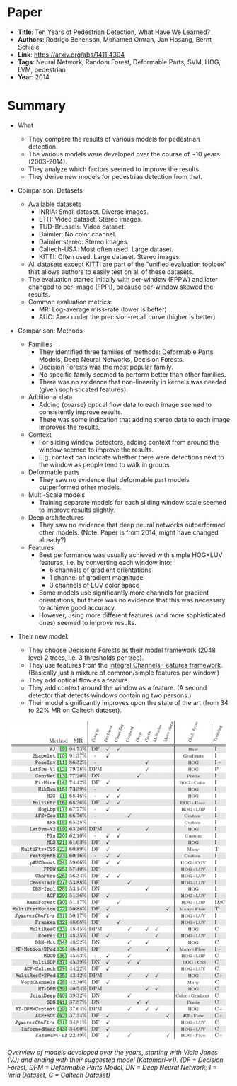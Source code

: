# Paper

* **Title**: Ten Years of Pedestrian Detection, What Have We Learned?
* **Authors**: Rodrigo Benenson, Mohamed Omran, Jan Hosang, Bernt Schiele
* **Link**: https://arxiv.org/abs/1411.4304
* **Tags**: Neural Network, Random Forest, Deformable Parts, SVM, HOG, LVM, pedestrian
* **Year**: 2014

# Summary

* What
  * They compare the results of various models for pedestrian detection.
  * The various models were developed over the course of ~10 years (2003-2014).
  * They analyze which factors seemed to improve the results.
  * They derive new models for pedestrian detection from that.

* Comparison: Datasets
  * Available datasets
    * INRIA: Small dataset. Diverse images.
    * ETH: Video dataset. Stereo images.
    * TUD-Brussels: Video dataset.
    * Daimler: No color channel.
    * Daimler stereo: Stereo images.
    * Caltech-USA: Most often used. Large dataset.
    * KITTI: Often used. Large dataset. Stereo images.
  * All datasets except KITTI are part of the "unified evaluation toolbox" that allows authors to easily test on all of these datasets.
  * The evaluation started initially with per-window (FPPW) and later changed to per-image (FPPI), because per-window skewed the results.
  * Common evaluation metrics:
    * MR: Log-average miss-rate (lower is better)
    * AUC: Area under the precision-recall curve (higher is better)

* Comparison: Methods
  * Families
    * They identified three families of methods: Deformable Parts Models, Deep Neural Networks, Decision Forests.
    * Decision Forests was the most popular family.
    * No specific family seemed to perform better than other families.
    * There was no evidence that non-linearity in kernels was needed (given sophisticated features).
  * Additional data
    * Adding (coarse) optical flow data to each image seemed to consistently improve results.
    * There was some indication that adding stereo data to each image improves the results.
  * Context
    * For sliding window detectors, adding context from around the window seemed to improve the results.
    * E.g. context can indicate whether there were detections next to the window as people tend to walk in groups.
  * Deformable parts
    * They saw no evidence that deformable part models outperformed other models.
  * Multi-Scale models
    * Training separate models for each sliding window scale seemed to improve results slightly.
  * Deep architectures
    * They saw no evidence that deep neural networks outperformed other models. (Note: Paper is from 2014, might have changed already?)
  * Features
    * Best performance was usually achieved with simple HOG+LUV features, i.e. by converting each window into:
      * 6 channels of gradient orientations
      * 1 channel of gradient magnitude
      * 3 channels of LUV color space
    * Some models use significantly more channels for gradient orientations, but there was no evidence that this was necessary to achieve good accuracy.
    * However, using more different features (and more sophisticated ones) seemed to improve results.

* Their new model:
  * They choose Decisions Forests as their model framework (2048 level-2 trees, i.e. 3 thresholds per tree).
  * They use features from the [Integral Channels Features framework](http://pages.ucsd.edu/~ztu/publication/dollarBMVC09ChnFtrs_0.pdf). (Basically just a mixture of common/simple features per window.)
  * They add optical flow as a feature.
  * They add context around the window as a feature. (A second detector that detects windows containing two persons.)
  * Their model significantly improves upon the state of the art (from 34 to 22% MR on Caltech dataset).


![Table](images/Ten_Years_of_Pedestrian_Detection_What_Have_We_Learned__table.png?raw=true "Table")

*Overview of models developed over the years, starting with Viola Jones (VJ) and ending with their suggested model (Katamari-v1). (DF = Decision Forest, DPM = Deformable Parts Model, DN = Deep Neural Network; I = Inria Dataset, C = Caltech Dataset)*

